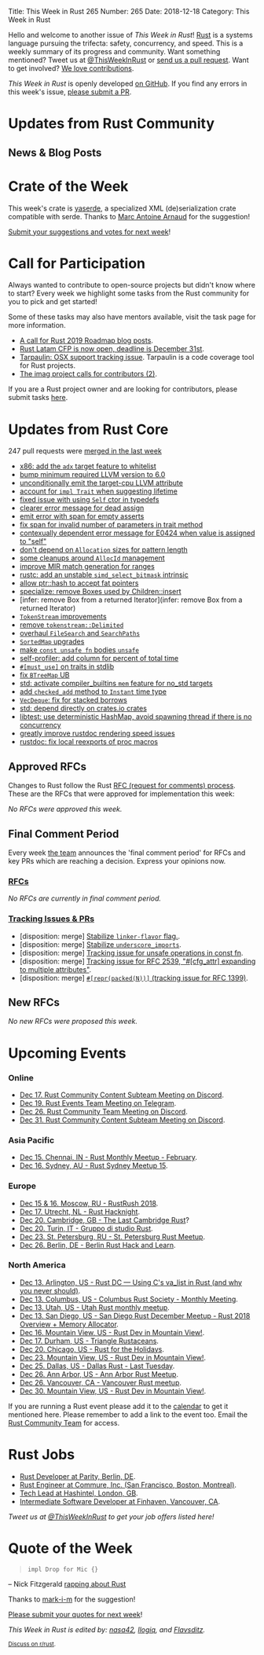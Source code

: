 Title: This Week in Rust 265
Number: 265
Date: 2018-12-18
Category: This Week in Rust

Hello and welcome to another issue of *This Week in Rust*!
[Rust](http://rust-lang.org) is a systems language pursuing the trifecta: safety, concurrency, and speed.
This is a weekly summary of its progress and community.
Want something mentioned? Tweet us at [@ThisWeekInRust](https://twitter.com/ThisWeekInRust) or [send us a pull request](https://github.com/cmr/this-week-in-rust).
Want to get involved? [We love contributions](https://github.com/rust-lang/rust/blob/master/CONTRIBUTING.md).

*This Week in Rust* is openly developed [on GitHub](https://github.com/cmr/this-week-in-rust).
If you find any errors in this week's issue, [please submit a PR](https://github.com/cmr/this-week-in-rust/pulls).

# Updates from Rust Community

## News & Blog Posts

# Crate of the Week

This week's crate is [yaserde](https://github.com/media-io/yaserde), a specialized XML (de)serialization crate compatible with serde. Thanks to [Marc Antoine Arnaud](https://users.rust-lang.org/t/crate-of-the-week/2704/472) for the suggestion!

[Submit your suggestions and votes for next week][submit_crate]!

[submit_crate]: https://users.rust-lang.org/t/crate-of-the-week/2704

# Call for Participation

Always wanted to contribute to open-source projects but didn't know where to start?
Every week we highlight some tasks from the Rust community for you to pick and get started!

Some of these tasks may also have mentors available, visit the task page for more information.

* [A call for Rust 2019 Roadmap blog posts](https://blog.rust-lang.org/2018/12/06/call-for-rust-2019-roadmap-blogposts.html).
* [Rust Latam CFP is now open, deadline is December 31st](https://cfp.rustlatam.org/events/rust-latam).
* [Tarpaulin: OSX support tracking issue](https://github.com/xd009642/tarpaulin/issues/152). Tarpaulin is a code coverage tool for Rust projects.
* [The imag project calls for contributors (2)](https://imag-pim.org/blog/2018/12/04/call-for-participation-2/).

If you are a Rust project owner and are looking for contributors, please submit tasks [here][guidelines].

[guidelines]: https://users.rust-lang.org/t/twir-call-for-participation/4821

# Updates from Rust Core

247 pull requests were [merged in the last week][merged]

[merged]: https://github.com/search?q=is%3Apr+org%3Arust-lang+is%3Amerged+merged%3A2018-12-10..2018-12-17

* [x86: add the `adx` target feature to whitelist](https://github.com/rust-lang/rust/pull/56749)
* [bump minimum required LLVM version to 6.0](https://github.com/rust-lang/rust/pull/56642)
* [unconditionally emit the target-cpu LLVM attribute](https://github.com/rust-lang/rust/pull/56609)
* [account for `impl Trait` when suggesting lifetime](https://github.com/rust-lang/rust/pull/56755)
* [fixed issue with using `Self` ctor in typedefs](https://github.com/rust-lang/rust/pull/56850)
* [clearer error message for dead assign](https://github.com/rust-lang/rust/pull/56439)
* [emit error with span for empty asserts](https://github.com/rust-lang/rust/pull/56491)
* [fix span for invalid number of parameters in trait method](https://github.com/rust-lang/rust/pull/56641)
* [contexually dependent error message for E0424 when value is assigned to "self"](https://github.com/rust-lang/rust/pull/56572)
* [don't depend on `Allocation` sizes for pattern length](https://github.com/rust-lang/rust/pull/56540)
* [some cleanups around `AllocId` management](https://github.com/rust-lang/rust/pull/56461)
* [improve MIR match generation for ranges](https://github.com/rust-lang/rust/pull/56810)
* [rustc: add an unstable `simd_select_bitmask` intrinsic](https://github.com/rust-lang/rust/pull/56789)
* [allow ptr::hash to accept fat pointers](https://github.com/rust-lang/rust/pull/56751)
* [specialize: remove Boxes used by Children::insert](https://github.com/rust-lang/rust/pull/56744)
* [infer: remove Box from a returned Iterator](infer: remove Box from a returned Iterator)
* [`TokenStream` improvements](https://github.com/rust-lang/rust/pull/56737)
* [remove `tokenstream::Delimited`](https://github.com/rust-lang/rust/pull/56369)
* [overhaul `FileSearch` and `SearchPaths`](https://github.com/rust-lang/rust/pull/56090)
* [`SortedMap` upgrades](https://github.com/rust-lang/rust/pull/56039)
* [make `const unsafe fn` bodies `unsafe`](https://github.com/rust-lang/rust/pull/56706)
* [self-profiler: add column for percent of total time](https://github.com/rust-lang/rust/pull/56702)
* [`#[must_use]` on traits in stdlib](https://github.com/rust-lang/rust/pull/56677)
* [fix `BTreeMap` UB](https://github.com/rust-lang/rust/pull/56648)
* [std: activate compiler_builtins `mem` feature for no_std targets](https://github.com/rust-lang/rust/pull/56825)
* [add `checked_add` method to `Instant` time type](https://github.com/rust-lang/rust/pull/56490)
* [`VecDeque`: fix for stacked borrows](https://github.com/rust-lang/rust/pull/56161)
* [std: depend directly on crates.io crates](https://github.com/rust-lang/rust/pull/56092)
* [libtest: use deterministic HashMap, avoid spawning thread if there is no concurrency](https://github.com/rust-lang/rust/pull/56243)
* [greatly improve rustdoc rendering speed issues](https://github.com/rust-lang/rust/pull/56005)
* [rustdoc: fix local reexports of proc macros](https://github.com/rust-lang/rust/pull/56637)

## Approved RFCs

Changes to Rust follow the Rust [RFC (request for comments)
process](https://github.com/rust-lang/rfcs#rust-rfcs). These
are the RFCs that were approved for implementation this week:

*No RFCs were approved this week.*

## Final Comment Period

Every week [the team](https://www.rust-lang.org/team.html) announces the
'final comment period' for RFCs and key PRs which are reaching a
decision. Express your opinions now.

### [RFCs](https://github.com/rust-lang/rfcs/labels/final-comment-period)

*No RFCs are currently in final comment period.*

### [Tracking Issues & PRs](https://github.com/rust-lang/rust/labels/final-comment-period)

* [disposition: merge] [Stabilize `linker-flavor` flag.](https://github.com/rust-lang/rust/pull/56351).
* [disposition: merge] [Stabilize `underscore_imports`](https://github.com/rust-lang/rust/pull/56303).
* [disposition: merge] [Tracking issue for unsafe operations in const fn](https://github.com/rust-lang/rust/issues/55607).
* [disposition: merge] [Tracking issue for RFC 2539, "#[cfg_attr] expanding to multiple attributes"](https://github.com/rust-lang/rust/issues/54881).
* [disposition: merge] [`#[repr(packed(N))]` (tracking issue for RFC 1399)](https://github.com/rust-lang/rust/issues/33158).

## New RFCs

*No new RFCs were proposed this week.*

# Upcoming Events

### Online

* [Dec 17. Rust Community Content Subteam Meeting on Discord](https://discordapp.com/channels/442252698964721669/443773747350994945).
* [Dec 19. Rust Events Team Meeting on Telegram](https://t.me/joinchat/EkKINhHCgZ9llzvPidOssA).
* [Dec 26. Rust Community Team Meeting on Discord](https://discordapp.com/channels/442252698964721669/443773747350994945).
* [Dec 31. Rust Community Content Subteam Meeting on Discord](https://discordapp.com/channels/442252698964721669/443773747350994945).

### Asia Pacific

* [Dec 15. Chennai, IN - Rust Monthly Meetup - February](https://www.meetup.com/mad-rs/events/257072971/).
* [Dec 16. Sydney, AU - Rust Sydney Meetup 15](https://www.meetup.com/Rust-Sydney/events/256668602/).

### Europe

* [Dec 15 & 16. Moscow, RU - RustRush 2018](https://rustrush.ru).
* [Dec 17. Utrecht, NL - Rust Hacknight](https://www.meetup.com/Rust-Utrecht/events/257031905/).
* [Dec 20. Cambridge, GB - The Last Cambridge Rust](https://www.meetup.com/Cambridge-Rust-Meetup/events/pzwshpyxqbbc/)?
* [Dec 20. Turin, IT - Gruppo di studio Rust](https://www.meetup.com/Mozilla-Torino/events/sbtclqyxqbkc/).
* [Dec 23. St. Petersburg, RU - St. Petersburg Rust Meetup](https://www.meetup.com/spbrust/events/gzjnmqyxqbfc).
* [Dec 26. Berlin, DE - Berlin Rust Hack and Learn](https://www.meetup.com/opentechschool-berlin/events/rjgkhqyxqbjc/).

### North America

* [Dec 13. Arlington, US - Rust DC — Using C's va_list in Rust (and why you never should)](https://www.meetup.com/RustDC/events/256181658).
* [Dec 13. Columbus, US - Columbus Rust Society - Monthly Meeting](https://www.meetup.com/columbus-rs/events/dbcfrpyxqbrb/).
* [Dec 13. Utah, US - Utah Rust monthly meetup](https://www.meetup.com/utahrust/events/255209738/).
* [Dec 13. San Diego, US - San Diego Rust December Meetup - Rust 2018 Overview + Memory Allocator](https://www.meetup.com/San-Diego-Rust/events/256264465/).
* [Dec 16. Mountain View, US - Rust Dev in Mountain View!](https://www.meetup.com/Rust-Dev-in-Mountain-View/events/glnfcpyxqbvb/).
* [Dec 17. Durham, US - Triangle Rustaceans](https://www.meetup.com/triangle-rustaceans/events/mfglwpyxqbgc/).
* [Dec 20. Chicago, US - Rust for the Holidays](https://www.meetup.com/Chicago-Rust-Meetup/events/256778181).
* [Dec 23. Mountain View, US - Rust Dev in Mountain View!](https://www.meetup.com/Rust-Dev-in-Mountain-View/events/glnfcpyxqbfc/).
* [Dec 25. Dallas, US - Dallas Rust - Last Tuesday](https://www.meetup.com/Dallas-Rust/events/zfgwzmyxqbhc/).
* [Dec 26. Ann Arbor, US - Ann Arbor Rust Meetup](https://www.meetup.com/Ann-Arbor-Rust-Meetup/events/cgsskqyxqbjc/).
* [Dec 26. Vancouver, CA - Vancouver Rust meetup](https://www.meetup.com/Vancouver-Rust/events/rzszlqyxqbjc/).
* [Dec 30. Mountain View, US - Rust Dev in Mountain View!](https://www.meetup.com/Rust-Dev-in-Mountain-View/events/glnfcpyxqbnc/).

If you are running a Rust event please add it to the [calendar] to get
it mentioned here. Please remember to add a link to the event too.
Email the [Rust Community Team][community] for access.

[calendar]: https://www.google.com/calendar/embed?src=apd9vmbc22egenmtu5l6c5jbfc%40group.calendar.google.com
[community]: mailto:community-team@rust-lang.org

# Rust Jobs

* [Rust Developer at Parity, Berlin, DE](https://paritytech.io/jobs/).
* [Rust Engineer at Commure, Inc. (San Francisco, Boston, Montreal)](https://www.commure.com/#jobSection).
* [Tech Lead at Hashintel, London, GB](https://twitter.com/nonparibus/status/1067893414765764614).
* [Intermediate Software Developer at Finhaven, Vancouver, CA](https://angel.co/finhaven/jobs/411238-intermediate-software-developer).

*Tweet us at [@ThisWeekInRust](https://twitter.com/ThisWeekInRust) to get your job offers listed here!*

# Quote of the Week

> `impl Drop for Mic {}`

– Nick Fitzgerald [rapping about Rust](http://fitzgeraldnick.com/2018/12/13/rust-raps.html)

Thanks to [mark-i-m](https://users.rust-lang.org/t/twir-quote-of-the-week/328/588) for the suggestion!

[Please submit your quotes for next week](http://users.rust-lang.org/t/twir-quote-of-the-week/328)!

*This Week in Rust is edited by: [nasa42](https://github.com/nasa42), [llogiq](https://github.com/llogiq), and [Flavsditz](https://github.com/Flavsditz).*

<small>[Discuss on r/rust]().</small>
